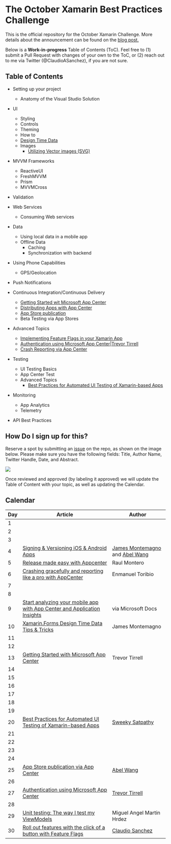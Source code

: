# The October Xamarin Best Practices Challenge

This is the official repository for the October Xamarin Challenge. More details about the announcement can be found on the [blog post.](https://medium.com/@claudiosanchez/the-september-xamarin-best-practices-challenge-819e098c8314)

Below is a **Work-in-progress** Table of Contents (ToC). Feel free to (1) submit a Pull Request with changes of your own to the ToC, or (2) reach out to me via Twitter (@ClaudioASanchez), if you are not sure. 

## Table of Contents

* Setting up your project
    * Anatomy of the Visual Studio Solution

* UI
    * Styling
    * Controls
    * Theming
    * How to 
    * [Design Time Data](https://montemagno.com/xamarin-forms-design-time-data-tips-best-practices/)
    * Images
        * [Utilizing Vector images (SVG)](https://github.com/softlion/XamSvg-Samples)

* MVVM Frameworks
    * ReactiveUI
    * FreshMVVM
    * Prism
    * MVVMCross

* Validation


* Web Services
    * Consuming Web services

* Data
    * Using local data in a mobile app
    * Offline Data
        * Caching
        * Synchronization with backend

* Using Phone Capabilities
    * GPS/Geolocation

* Push Notifications

* Continuous Integration/Continuous Delivery
    * [Getting Started wit Microsoft App Center](getting-started-with-microsoft-app-center.MD)
    * [Distributing Apps with App Center](releases-made-easy-with-appcenter.md)
    * [App Store publication](https://channel9.msdn.com/Shows/On-NET/Continuous-Delivery--Release-Management--DevOps-for-Mobile)
    * Beta Testing via App Stores 

* Advanced Topics
    * [Implementing Feature Flags in your Xamarin App](https://medium.com/@claudiosanchez/instantly-releasing-features-in-a-world-that-never-sleeps-using-feature-flags-e0e9e6c56d26)
    * [Authentication using Microsoft App Center](authentication-using-microsoft-app-center.MD)|[Trevor Tirrell](https://twitter.com/TrevorTirrell)
    * [Crash Reporting via App Center](crashing-like-a-pro-app-center.md)

* Testing 
    * UI Testing Basics
    * App Center Test
    * Advanced Topics
        * [Best Practices for Automated UI Testing of Xamarin-based Apps](https://channel9.msdn.com/Shows/XamarinShow/Best-Practices-for-User-Interface-Automation)

* Monitoring
    * App Analytics
    * Telemetry 

* API Best Practices


## How Do I sign up for this?

Reserve a spot by submitting an [issue](https://github.com/claudiosanchez/OctoberXamarinChallenge/issues/new) on the repo, as shown on the image below. Please make sure you have the following fields: Title, Author Name, Twitter Handle, Date, and Abstract. 

![](images/issue-example.png)

Once reviewed and approved (by labeling it approved) we will update the Table of Content with your topic, as well as updating the Calendar.


## Calendar

|Day| Article | Author |
|--|--|--|
|1|||
|2|||
|3|||
|4|[Signing & Versioning iOS & Android Apps](https://channel9.msdn.com/Shows/On-NET/Signing--Versioning-iOS--Android-Apps---DevOps-for-Mobile)| [James Montemagno](https://twitter.com/JamesMontemagno) and [Abel Wang](https://twitter.com/AbelSquidHead)|
|5|[Release made easy with Appcenter](https://github.com/claudiosanchez/OctoberXamarinChallenge/blob/master/releases-made-easy-with-appcenter.md)|Raul Montero|
|6|[Crashing gracefully and reporting like a pro with AppCenter](https://github.com/claudiosanchez/OctoberXamarinChallenge/blob/master/crashing-like-a-pro-app-center.md)|Enmanuel Toribio|
|7|||
|8|||
|9|[Start analyzing your mobile app with App Center and Application Insights](https://docs.microsoft.com/en-us/azure/azure-monitor/learn/mobile-center-quickstart)|via Microsoft Docs|
|10|[Xamarin.Forms Design Time Data Tips & Tricks](https://montemagno.com/xamarin-forms-design-time-data-tips-best-practices/)|James Montemagno|
|11|||
|12|||
|13|[Getting Started with Microsoft App Center](https://github.com/claudiosanchez/OctoberXamarinChallenge/blob/master/getting-started-with-microsoft-app-center.MD)|Trevor Tirrell|
|14|||
|15|||
|16|||
|17|||
|18|||
|19|||
|20|[Best Practices for Automated UI Testing of Xamarin-based Apps](https://channel9.msdn.com/Shows/XamarinShow/Best-Practices-for-User-Interface-Automation)|[Sweeky Satpathy](https://twitter.com/SweekritiS)|
|21|||
|22|||
|23|||
|24|||
|25|[App Store publication via App Center](https://channel9.msdn.com/Shows/On-NET/Continuous-Delivery--Release-Management--DevOps-for-Mobile)|[Abel Wang](https://twitter.com/AbelSquidHead)|
|26|||
|27|[Authentication using Microsoft App Center](authentication-using-microsoft-app-center.MD)|[Trevor Tirrell](https://twitter.com/TrevorTirrell)|
|28|||
|29|[Unit testing: The way I test my ViewModels](https://github.com/claudiosanchez/OctoberXamarinChallenge/issues/13)|Miguel Angel Martin Hrdez|
|30|[Roll out features with the click of a button with Feature Flags](https://medium.com/@claudiosanchez/instantly-releasing-features-in-a-world-that-never-sleeps-using-feature-flags-e0e9e6c56d26)|[Claudio Sanchez](https://twitter.com/ClaudioASanchez)|



